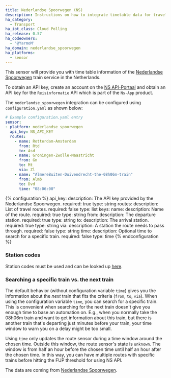 ```yaml
---
title: Nederlandse Spoorwegen (NS)
description: Instructions on how to integrate timetable data for traveling by train in the Netherlands within Home Assistant.
ha_category:
  - Transport
ha_iot_class: Cloud Polling
ha_release: 0.57
ha_codeowners:
  - '@YarmoM'
ha_domain: nederlandse_spoorwegen
ha_platforms:
  - sensor
---
```


This sensor will provide you with time table information of the [Nederlandse Spoorwegen](https://www.ns.nl/) train service in the Netherlands.

To obtain an API key, create an account on the [NS API-Portaal](https://apiportal.ns.nl/) and obtain an API key for the `Reisinformatie` API which is part of the `Ns-App` product.

The `nederlandse_spoorwegen` integration can be configured using `configuration.yaml` as shown below:

```yaml
# Example configuration.yaml entry
sensor:
- platform: nederlandse_spoorwegen
  api_key: NS_API_KEY
  routes:
    - name: Rotterdam-Amsterdam
      from: Rtd
      to: Asd
    - name: Groningen-Zwolle-Maastricht
      from: Gn
      to: Mt
      via: Zl
    - name: "AlmereBuiten-Duivendrecht-the-08h06m-train"
      from: Almb
      to: Dvd
      time: "08:06:00"
```

{% configuration %}
api_key:
  description: The API key provided by the Nederlandse Spoorwegen.
  required: true
  type: string
routes:
  description: List of travel routes.
  required: false
  type: list
  keys:
    name:
      description: Name of the route.
      required: true
      type: string
    from:
      description: The departure station.
      required: true
      type: string
    to:
      description: The arrival station.
      required: true
      type: string
    via:
      description: A station the route needs to pass through.
      required: false
      type: string
    time:
      description: Optional time to search for a specific train.
      required: false
      type: time
{% endconfiguration %}

### Station codes

Station codes must be used and can be looked up [here](https://nl.wikipedia.org/wiki/Lijst_van_spoorwegstations_in_Nederland).

### Searching a specific train vs. the next train

The default behavior (without configuration variable `time`) gives you the information about the *next* train that fits the criteria (`from`, `to`, `via`).
When using the configuration variable `time`, you can search for a specific train.
This is convenient when searching for the next train doesn't give you enough time to base an automation on.
E.g., when you normally take the 08h06m train and want to get information about this train, but there is another train
that's departing just minutes before your train, your time window to warn you on a delay might be too small.

Using `time` only updates the route sensor during a time window around the chosen time.
Outside this window, the route sensor's state is `unknown`.
The window is from half an hour before the chosen time until half an hour after the chosen time.
In this way, you can have multiple routes with specific trains before hitting the FUP threshold for using NS API.

The data are coming from [Nederlandse Spoorwegen](https://www.ns.nl/).

